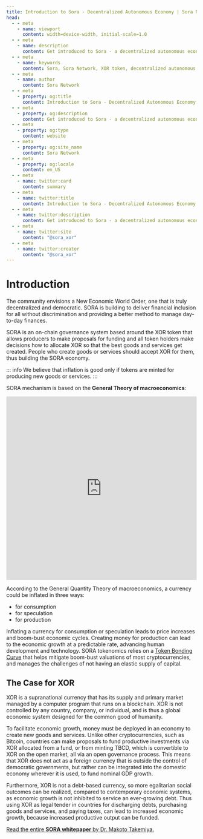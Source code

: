 ```yaml
---
title: Introduction to Sora - Decentralized Autonomous Economy | Sora Network
head:
  - - meta
    - name: viewport
      content: width=device-width, initial-scale=1.0
  - - meta
    - name: description
      content: Get introduced to Sora - a decentralized autonomous economy designed for a fair and sustainable financial system. Explore the Sora Network, XOR token, and key features.
  - - meta
    - name: keywords
      content: Sora, Sora Network, XOR token, decentralized autonomous economy, fair financial system, sustainable financial system, key features
  - - meta
    - name: author
      content: Sora Network
  - - meta
    - property: og:title
      content: Introduction to Sora - Decentralized Autonomous Economy | Sora Network
  - - meta
    - property: og:description
      content: Get introduced to Sora - a decentralized autonomous economy designed for a fair and sustainable financial system. Explore the Sora Network, XOR token, and key features.
  - - meta
    - property: og:type
      content: website
  - - meta
    - property: og:site_name
      content: Sora Network
  - - meta
    - property: og:locale
      content: en_US
  - - meta
    - name: twitter:card
      content: summary
  - - meta
    - name: twitter:title
      content: Introduction to Sora - Decentralized Autonomous Economy | Sora Network
  - - meta
    - name: twitter:description
      content: Get introduced to Sora - a decentralized autonomous economy designed for a fair and sustainable financial system. Explore the Sora Network, XOR token, and key features.
  - - meta
    - name: twitter:site
      content: "@sora_xor"
  - - meta
    - name: twitter:creator
      content: "@sora_xor"
---
```


# Introduction

The community envisions a New Economic World Order, one that is truly decentralized and democratic. SORA is building to deliver financial inclusion for all without discrimination and providing a better method to manage day-to-day finances.

SORA is an on-chain governance system based around the XOR token that allows producers to make proposals for funding and all token holders make decisions how to allocate XOR so that the best goods and services get created. People who create goods or services should accept XOR for them, thus building the SORA economy.

::: info
We believe that inflation is good only if tokens are minted for producing new goods or services.
:::

SORA mechanism is based on the **General Theory of macroeconomics**:

<iframe width="100%" height="484" src="https://www.youtube.com/embed/KEfdlctvHH4" title="SORA Economic Forum — KEYNOTE: &#39;Disaggregated Quantity Theory of Credit&#39; by Professor Richard Werner" frameborder="0" allow="accelerometer; autoplay; clipboard-write; encrypted-media; gyroscope; picture-in-picture; web-share" allowfullscreen></iframe>

According to the General Quantity Theory of macroeconomics, a currency could be inflated in three ways:

- for consumption
- for speculation
- for production

Inflating a currency for consumption or speculation leads to price increases and boom-bust economic cycles. Creating money for production can lead to the economic growth at a predictable rate, advancing human development and technology. SORA tokenomics relies on a [Token Bonding Curve](/tbc) that helps mitigate boom-bust valuations of most cryptocurrencies, and manages the challenges of not having an elastic supply of capital.

## The Case for XOR

XOR is a supranational currency that has its supply and primary market managed by a computer program that runs on a blockchain. XOR is not controlled by any country, company, or individual, and is thus
a global economic system designed for the common good of humanity.

To facilitate economic growth, money must be deployed in an economy
to create new goods and services. Unlike other cryptocurrencies, such as
Bitcoin, countries can make proposals to fund productive investments via
XOR allocated from a fund, or from minting TBCD, which is convertible
to XOR on the open market, all via an open governance process. This
means that XOR does not act as a foreign currency that is outside the
control of democratic governments, but rather can be integrated into the
domestic economy wherever it is used, to fund nominal GDP growth.

Furthermore, XOR is not a debt-based currency, so more egalitarian
social outcomes can be realized, compared to contemporary economic
systems, as economic growth is not inhibited to service an ever-growing
debt. Thus using XOR as legal tender in countries for discharging debts,
purchasing goods and services, and paying taxes, can lead to increased
economic growth, because increased productive output can be funded.

[Read the entire **SORA whitepaper** by Dr. Makoto Takemiya.](https://sora.org/pub/The-Case-for-XOR.pdf)
